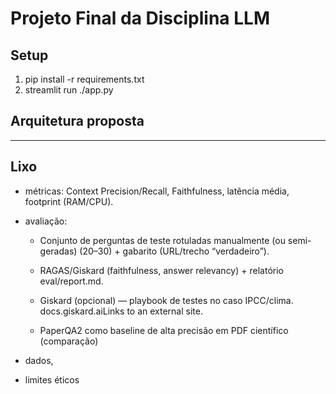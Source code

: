 # Projeto Final da Disciplina LLM

## Setup
1. pip install -r requirements.txt
2. streamlit run ./app.py

## Arquitetura proposta

---

## Lixo
- métricas: Context Precision/Recall, Faithfulness, latência média, 	footprint (RAM/CPU).

- avaliação: 
    - Conjunto de perguntas de teste rotuladas 	manualmente 		(ou semi-geradas) (20–30) + gabarito (URL/trecho 			“verdadeiro”).

    - RAGAS/Giskard (faithfulness, answer relevancy) + 			relatório eval/report.md.

    - Giskard (opcional) — playbook de testes no caso 			IPCC/clima. docs.giskard.aiLinks to an external site.

    - PaperQA2 como baseline de alta precisão em PDF científico 		(comparação)


- dados, 
- limites éticos
